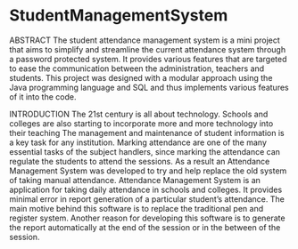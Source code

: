 # StudentManagementSystem

ABSTRACT
The student attendance management system is a mini project that
aims to simplify and streamline the current attendance system through
a password protected system. It provides various features that are
targeted to ease the communication between the administration,
teachers and students. This project was designed with a modular
approach using the Java programming language and SQL and thus
implements various features of it into the code.

INTRODUCTION
The 21st century is all about technology. Schools and colleges are also
starting to incorporate more and more technology into their teaching The
management and maintenance of student information is a key task for any
institution. Marking attendance are one of the many essential tasks of the
subject handlers, since marking the attendance can regulate the students to
attend the sessions. As a result an Attendance Management System was
developed to try and help replace the old system of taking manual
attendance. Attendance Management System is an application for taking
daily attendance in schools and colleges. It provides minimal error in report
generation of a particular student’s attendance. The main motive behind this
software is to replace the traditional pen and register system. Another reason
for developing this software is to generate the report automatically at the
end of the session or in the between of the session.
